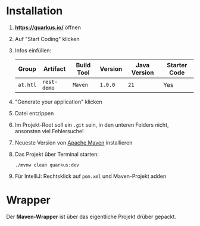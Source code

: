 # Installation

1. **https://quarkus.io/** öffnen
2. Auf "Start Coding" klicken
3. Infos einfüllen:

    | Group | Artifact | Build Tool | Version | Java Version | Starter Code |
    |-------|----------|------------|---------|--------------|--------------|
    | `at.htl` | `rest-demo` | `Maven` | `1.0.0` | `21` | Yes |

4. "Generate your application" klicken
5. Datei entzippen
6. Im Projekt-Root soll ein `.git` sein, in den unteren Folders nicht, ansonsten viel Fehlersuche!
7. Neueste Version von [Apache Maven](https://maven.apache.org/) installieren
8. Das Projekt über Terminal starten: 
    ```
    ./mvnw clean quarkus:dev
    ```
9. Für IntelliJ: Rechtsklick auf `pom.xml` und Maven-Projekt adden

# Wrapper

Der **Maven-Wrapper** ist über das eigentliche Projekt drüber gepackt. 